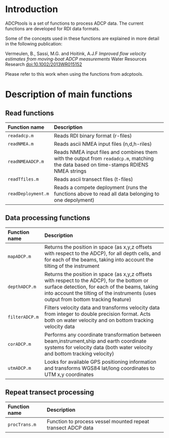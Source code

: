 # Introduction #

ADCPtools is a set of functions to process ADCP data. The current functions are developed for RDI data formats.

Some of the concepts used in these functions are explained in more detail in the following publication:

Vermeulen, B., Sassi, M.G. and Hoitink, A.J.F
_Improved flow velocity estimates from moving-boat ADCP measurements_
Water Resources Research [doi:10.1002/2013WR015152](http://dx.doi.org/10.1002/2013WR015152)

Please refer to this work when using the functions from adcptools.

# Description of main functions #

## Read functions ##

| **Function name** | **Description** |
|:------------------|:----------------|
| `readadcp.m` | Reads RDI binary format (r-files)|
| `readNMEA.m` | Reads ascii NMEA input files (n,d,h-riles)|
| `readNMEAADCP.m` | Reads NMEA input files and combines them with the output from `readadcp.m`, matching the data based on time-stamps RDIENS NMEA strings |
| `readTfiles.m` | Reads ascii transect files (t-files)|
| `readDeployment.m` | Reads a compete deployment (runs the functions above to read all data belonging to one depolyment) |

## Data processing functions ##
| **Function name** | **Description** |
|:------------------|:----------------|
| `mapADCP.m` | Returns the position in space (as x,y,z offsets with respect to the ADCP), for all depth cells, and for each of the beams, taking into account the tilting of the instrument |
| `depthADCP.m` | Returns the position in space (as x,y,z offsets with respect to the ADCP), for the bottom or surface detection, for each of the beams, taking into account the tilting of the instruments (uses output from bottom tracking feature) |
| `filterADCP.m` | Filters velocity data and transforms velocity data from integer to double precision format. Acts both on water velocity and on bottom tracking velocity data |
| `corADCP.m` | Performs any coordinate transformation between beam,instrument,ship and earth coordinate systems for velocity data (both water velocity and bottom tracking velocity) |
| `utmADCP.m` | Looks for available GPS positioning information and transforms WGS84 lat/long coordinates to UTM x,y coordinates |

## Repeat transect processing ##
| **Function name** | **Description** |
|:------------------|:----------------|
| `procTrans.m` | Function to process vessel mounted repeat transect ADCP data |